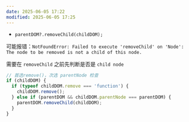 ```yaml
---
date: 2025-06-05 17:22
modified: 2025-06-05 17:25
---
```


- `parentDOM?.removeChild(childDOM);`

可能报错：`NotFoundError: Failed to execute 'removeChild' on 'Node': The node to be removed is not a child of this node.`

需要在 `removeChild` 之前先判断是否是 `child node`

```js
// 首选remove()，次选 parentNode 检查
if (childDOM) {
  if (typeof childDOM.remove === 'function') {
    childDOM.remove();
  } else if (parentDOM && childDOM.parentNode === parentDOM) {
    parentDOM.removeChild(childDOM);
  }
}
```
